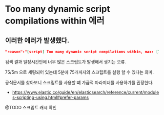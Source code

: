 # Too many dynamic script compilations within 에러
## 이러한 에러가 발생했다.
```json
"reason":"[script] Too many dynamic script compilations within, max: [75/5m]; please use indexed, or scripts with parameters instead; this limit can be changed by the [script.max_compilations_rate] setting","bytes_wanted":0,"bytes_limit":0}}},"status":400}
```
검색 결과 일정시간안에 너무 많은 스크립트가 발생해서 생기는 오류.

75/5m 으로 세팅되어 있는데 5분에 75개까지의 스크립트를 실행 할 수 있다는 의미.

공식문서를 찾아보니 스크립트를 사용할 떄 가급적 파라미터를 사용하기를 권장한다.
- https://www.elastic.co/guide/en/elasticsearch/reference/current/modules-scripting-using.html#prefer-params

@TODO 스크립트 캐시 확인
